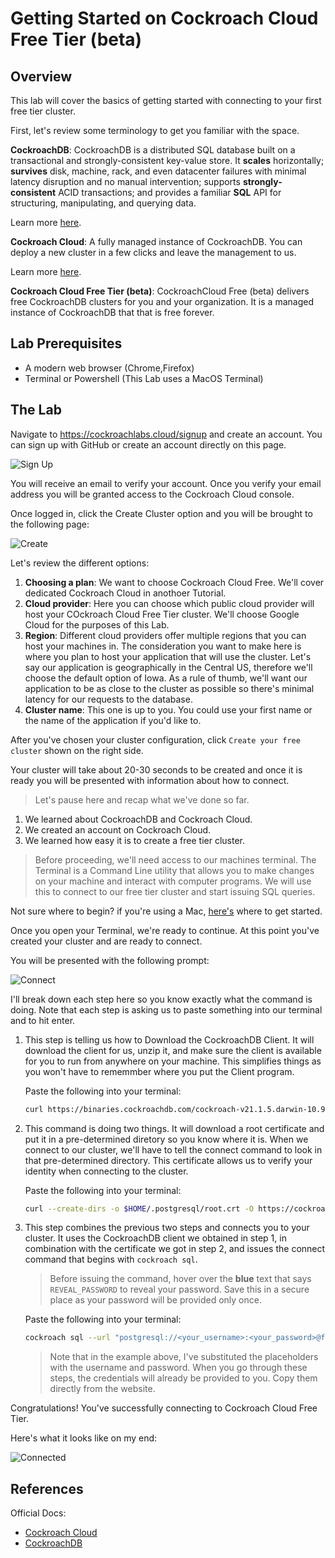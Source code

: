 # Getting Started on Cockroach Cloud Free Tier (beta)

## Overview

This lab will cover the basics of getting started with connecting to your first free tier cluster.

First, let's review some terminology to get you familiar with the space.

**CockroachDB**: CockroachDB is a distributed SQL database built on a transactional and strongly-consistent key-value store. It **scales** horizontally; **survives** disk, machine, rack, and even datacenter failures with minimal latency disruption and no manual intervention; supports **strongly-consistent** ACID transactions; and provides a familiar **SQL** API for structuring, manipulating, and querying data.

Learn more [here](https://www.cockroachlabs.com/product/).

**Cockroach Cloud**: A fully managed instance of CockroachDB. You can deploy a new cluster in a few clicks and leave the management to us. 

Learn more [here](https://www.cockroachlabs.com/product/cockroachcloud/).


**Cockroach Cloud Free Tier (beta)**: CockroachCloud Free (beta) delivers free CockroachDB clusters for you and your organization. It is a managed instance of CockroachDB that that is free forever. 

## Lab Prerequisites
* A modern web browser (Chrome,Firefox)
* Terminal or Powershell (This Lab uses a MacOS Terminal)

## The Lab 

Navigate to https://cockroachlabs.cloud/signup and create an account. You can sign up with GitHub or create an account directly on this page. 

![Sign Up](assets/images/signup.png)

You will receive an email to verify your account. Once you verify your email address you will be granted access to the Cockroach Cloud console. 

Once logged in, click the Create Cluster option and you will be brought to the following page:

![Create](assets/images/create.png)

Let's review the different options:
1. **Choosing a plan**: We want to choose Cockroach Cloud Free. We'll cover dedicated Cockroach Cloud in anothoer Tutorial.
2. **Cloud provider**: Here you can choose which public cloud provider will host your COckroach Cloud Free Tier cluster. We'll choose Google Cloud for the purposes of this Lab.
3. **Region**: Different cloud providers offer multiple regions that you can host your machines in. The consideration you want to make here is where you plan to host your application that will use the cluster. Let's say our application is geographically in the Central US, therefore we'll choose the default option of Iowa. As a rule of thumb, we'll want our application to be as close to the cluster as possible so there's minimal latency for our requests to the database.
4. **Cluster name**: This one is up to you. You could use your first name or the name of the application if you'd like to. 

After you've chosen your cluster configuration, click `Create your free cluster` shown on the right side. 

Your cluster will take about 20-30 seconds to be created and once it is ready you will be presented with information about how to connect.

> Let's pause here and recap what we've done so far. 
1. We learned about CockroachDB and Cockroach Cloud.
2. We created an account on Cockroach Cloud. 
3. We learned how easy it is to create a free tier cluster.

> Before proceeding, we'll need access to our machines terminal. The Terminal is a Command Line utility that allows you to make changes on your machine and interact with computer programs. We will use this to connect to our free tier cluster and start issuing SQL queries.

Not sure where to begin? if you're using a Mac, [here's](https://support.apple.com/guide/terminal/welcome/mac) where to get started.


Once you open your Terminal, we're ready to continue. At this point you've created your cluster and are ready to connect.

You will be presented with the following prompt:


![Connect](assets/images/connect.png)


I'll break down each step here so you know exactly what the command is doing. Note that each step is asking us to paste something into our terminal and to hit enter.

1. This step is telling us how to Download the CockroachDB Client. It will download the client for us, unzip it, and make sure the client is available for you to run from anywhere on your machine. This simplifies things as you won't have to rememmber where you put the Client program.

    Paste the following into your terminal:

    ```bash
    curl https://binaries.cockroachdb.com/cockroach-v21.1.5.darwin-10.9-amd64.tgz | tar -xz; sudo cp -i cockroach-v21.1.5.darwin-10.9-amd64/cockroach /usr/local/bin/
    ```

2. This command is doing two things. It will download a root certificate and put it in a pre-determined diretory so you know where it is. When we connect to our cluster, we'll have to tell the connect command to look in that pre-determined directory. This certificate allows us to verify your identity when connecting to the cluster.

    Paste the following into your terminal:

    ```bash
    curl --create-dirs -o $HOME/.postgresql/root.crt -O https://cockroachlabs.cloud/clusters/a9fc65e8-1eb5-4024-9084-28305c9b5880/cert
    ```
    
3. This step combines the previous two steps and connects you to your cluster. It uses the CockroachDB client we obtained in step 1, in combination with the certificate we got in step 2, and issues the connect command that begins with `cockroach sql`.

    > Before issuing the command, hover over the **blue** text that says `REVEAL_PASSWORD` to reveal your password. Save this in a secure place as your password will be provided only once.

    Paste the following into your terminal:

    ```bash
    cockroach sql --url "postgresql://<your_username>:<your_password>@free-tier.gcp-us-central1.cockroachlabs.cloud:26257/defaultdb?sslmode=verify-full&sslrootcert=$HOME/.postgresql/root.crt&options=--cluster%3Dgrave-baboon-2741"
    ```

    > Note that in the example above, I've substituted the placeholders with the username and password. When you go through these steps, the credentials will already be provided to you. Copy them directly from the website.


Congratulations! You've successfully connecting to Cockroach Cloud Free Tier.

Here's what it looks like on my end:

![Connected](assets/images/connected.png)


## References

Official Docs:

- [Cockroach Cloud](https://www.cockroachlabs.com/docs/cockroachcloud/index.html)
- [CockroachDB](https://www.cockroachlabs.com/docs/stable/index.html)
